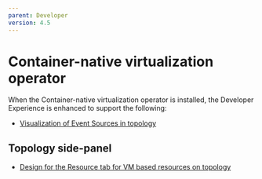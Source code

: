 ```yaml
---
parent: Developer
version: 4.5
---
```


# Container-native virtualization operator

When the Container-native virtualization operator is installed, the Developer Experience is enhanced to support the following:

- [Visualization of Event Sources in topology](operator-virtualization-45/vm-visualization.md)

## Topology side-panel
- [Design for the Resource tab for VM based resources on topology](operator-virtualization-45/vm-sidepanel-resources.md)
